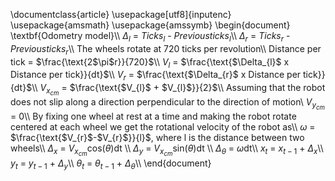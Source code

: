 \documentclass{article}
\usepackage[utf8]{inputenc}
\usepackage{amsmath}
\usepackage{amssymb}
\begin{document}
\textbf{Odometry model}\\\\
$\Delta_{l}$ = $Ticks_{l}$ - $Previousticks_{l}$\\\\
$\Delta_{r}$ = $Ticks_{r}$ - $Previousticks_{r}$\\\\
The wheels rotate at 720 ticks per revolution\\\\
Distance per tick = $\frac{\text{2$\pi$r}}{720}$\\\\
$V_{l}$ = $\frac{\text{$\Delta_{l}$ x Distance per tick}}{dt}$\\\\
$V_{r}$ = $\frac{\text{$\Delta_{r}$ x Distance per tick}}{dt}$\\\\
$V_{x_{cm}}$ = $\frac{\text{$V_{l}$ + $V_{l}$}}{2}$\\\\
Assuming that the robot does not slip along a direction perpendicular to the direction of motion\\
$V_{y_{cm}}$ = 0\\\\
By fixing one wheel at rest at a time and making the robot rotate centered at each wheel we get the rotational velocity of the robot as\\\\
$\omega$ = $\frac{\text{$V_{r}$-$V_{r}$}}{l}$, where l is the distance between two wheels\\\\
$\Delta_{x}$ = $V_{x_{cm}}$cos$(\theta)$dt  \\\\
$\Delta_{y}$ = $V_{x_{cm}}$sin$(\theta)$dt \\\\
$\Delta_{\theta}$ = $\omega$dt\\\\
$x_{t}$ = $x_{t-1}$ + $\Delta_{x}$\\\\
$y_{t}$ = $y_{t-1}$ + $\Delta_{y}$\\\\
$\theta_{t}$ = $\theta_{t-1}$ + $\Delta_{\theta}$\\\\
\end{document}
